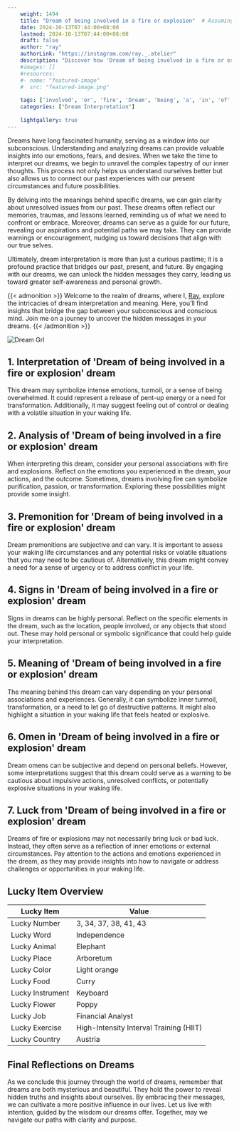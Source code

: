 ```yaml
---
    weight: 1494
    title: "Dream of being involved in a fire or explosion"  # Assuming 'title' column exists
    date: 2024-10-13T07:44:00+08:00
    lastmod: 2024-10-13T07:44:00+08:00
    draft: false
    author: "ray"
    authorLink: "https://instagram.com/ray._.atelier"
    description: "Discover how 'Dream of being involved in a fire or explosion' can interpret your future and uncover its significant meanings in your life."
    #images: []
    #resources:
    #- name: "featured-image"
    #  src: "featured-image.png"
    
    tags: ['involved', 'or', 'fire', 'Dream', 'being', 'a', 'in', 'of', 'explosion']
    categories: ["Dream Interpretation"]
    
    lightgallery: true
---
```

    
Dreams have long fascinated humanity, serving as a window into our subconscious. Understanding and analyzing dreams can provide valuable insights into our emotions, fears, and desires. When we take the time to interpret our dreams, we begin to unravel the complex tapestry of our inner thoughts. This process not only helps us understand ourselves better but also allows us to connect our past experiences with our present circumstances and future possibilities.

By delving into the meanings behind specific dreams, we can gain clarity about unresolved issues from our past. These dreams often reflect our memories, traumas, and lessons learned, reminding us of what we need to confront or embrace. Moreover, dreams can serve as a guide for our future, revealing our aspirations and potential paths we may take. They can provide warnings or encouragement, nudging us toward decisions that align with our true selves.

Ultimately, dream interpretation is more than just a curious pastime; it is a profound practice that bridges our past, present, and future. By engaging with our dreams, we can unlock the hidden messages they carry, leading us toward greater self-awareness and personal growth.

{{< admonition >}}
Welcome to the realm of dreams, where I, [Ray](https://instagram.com/ray._.atelier), explore the intricacies of dream interpretation and meaning. Here, you’ll find insights that bridge the gap between your subconscious and conscious mind. Join me on a journey to uncover the hidden messages in your dreams.
{{< /admonition >}}

![Dream Grl](https://cdn.pixabay.com/photo/2017/11/02/03/35/gothic-2910057_1280.jpg "Dream Grl")

## 1. Interpretation of 'Dream of being involved in a fire or explosion' dream
 This dream may symbolize intense emotions, turmoil, or a sense of being overwhelmed. It could represent a release of pent-up energy or a need for transformation. Additionally, it may suggest feeling out of control or dealing with a volatile situation in your waking life.

## 2. Analysis of 'Dream of being involved in a fire or explosion' dream
 When interpreting this dream, consider your personal associations with fire and explosions. Reflect on the emotions you experienced in the dream, your actions, and the outcome. Sometimes, dreams involving fire can symbolize purification, passion, or transformation. Exploring these possibilities might provide some insight.

## 3. Premonition for 'Dream of being involved in a fire or explosion' dream
 Dream premonitions are subjective and can vary. It is important to assess your waking life circumstances and any potential risks or volatile situations that you may need to be cautious of. Alternatively, this dream might convey a need for a sense of urgency or to address conflict in your life.

## 4. Signs in 'Dream of being involved in a fire or explosion' dream
 Signs in dreams can be highly personal. Reflect on the specific elements in the dream, such as the location, people involved, or any objects that stood out. These may hold personal or symbolic significance that could help guide your interpretation.

## 5. Meaning of 'Dream of being involved in a fire or explosion' dream
 The meaning behind this dream can vary depending on your personal associations and experiences. Generally, it can symbolize inner turmoil, transformation, or a need to let go of destructive patterns. It might also highlight a situation in your waking life that feels heated or explosive.

## 6. Omen in 'Dream of being involved in a fire or explosion' dream
 Dream omens can be subjective and depend on personal beliefs. However, some interpretations suggest that this dream could serve as a warning to be cautious about impulsive actions, unresolved conflicts, or potentially explosive situations in your waking life.

## 7. Luck from 'Dream of being involved in a fire or explosion' dream
 Dreams of fire or explosions may not necessarily bring luck or bad luck. Instead, they often serve as a reflection of inner emotions or external circumstances. Pay attention to the actions and emotions experienced in the dream, as they may provide insights into how to navigate or address challenges or opportunities in your waking life.

## Lucky Item Overview
| Lucky Item          | Value              |
|---------------|--------------------|
| Lucky Number        | 3, 34, 37, 38, 41, 43  |
| Lucky Word          | Independence |
| Lucky Animal        | Elephant |
| Lucky Place         | Arboretum     |
| Lucky Color         | Light orange     |
| Lucky Food          | Curry      |
| Lucky Instrument    | Keyboard |
| Lucky Flower        | Poppy    |
| Lucky Job           | Financial Analyst       |
| Lucky Exercise      | High-Intensity Interval Training (HIIT)  |
| Lucky Country       | Austria    |


##  Final Reflections on Dreams

As we conclude this journey through the world of dreams, remember that dreams are both mysterious and beautiful. They hold the power to reveal hidden truths and insights about ourselves. By embracing their messages, we can cultivate a more positive influence in our lives. Let us live with intention, guided by the wisdom our dreams offer. Together, may we navigate our paths with clarity and purpose.
